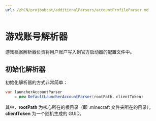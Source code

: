 ```yaml
---
url: /zhCN/projbobcat/additionalParsers/accountProfileParser.md
---
```

# 游戏账号解析器

游戏档案解析器负责将用户账户写入到官方启动器的配置文件中。

## 初始化解析器

初始化解析器的方式非常简单：

```c#
var launcherAccountParser
    = new DefaultLauncherAccountParser(rootPath，clientToken)
```

其中，**rootPath** 为核心所在的根目录（即 .minecraft 文件夹所在的目录）。
**clientToken** 为一个随机生成的 GUID。

